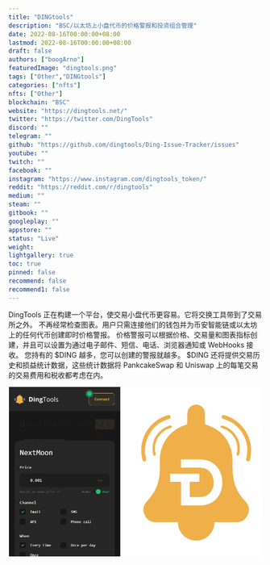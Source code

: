 ```yaml
---
title: "DINGtools"
description: "BSC/以太坊上小盘代币的价格警报和投资组合管理"
date: 2022-08-16T00:00:00+08:00
lastmod: 2022-08-16T00:00:00+08:00
draft: false
authors: ["boogArno"]
featuredImage: "dingtools.png"
tags: ["Other","DINGtools"]
categories: ["nfts"]
nfts: ["Other"]
blockchain: "BSC"
website: "https://dingtools.net/"
twitter: "https://twitter.com/DingTools"
discord: ""
telegram: ""
github: "https://github.com/dingtools/Ding-Issue-Tracker/issues"
youtube: ""
twitch: ""
facebook: ""
instagram: "https://www.instagram.com/dingtools_token/"
reddit: "https://reddit.com/r/dingtools"
medium: ""
steam: ""
gitbook: ""
googleplay: ""
appstore: ""
status: "Live"
weight: 
lightgallery: true
toc: true
pinned: false
recommend: false
recommend1: false
---
```

DingTools 正在构建一个平台，使交易小盘代币更容易。它将交换工具带到了交易所之外。
不再经常检查图表。用户只需连接他们的钱包并为币安智能链或以太坊上的任何代币创建即时价格警报。
价格警报可以根据价格、交易量和图表指标创建，并且可以设置为通过电子邮件、短信、电话、浏览器通知或 WebHooks 接收。
您持有的 $DING 越多，您可以创建的警报就越多。 $DING 还将提供交易历史和损益统计数据，这些统计数据将 PankcakeSwap 和 Uniswap 上的每笔交易的交易费用和税收都考虑在内。

![dingtoolsbscpricealerts-dapp-other-bsc-image1_84fe88db2204fb3ef3b3b7dd339627a8](dingtoolsbscpricealerts-dapp-other-bsc-image1_84fe88db2204fb3ef3b3b7dd339627a8.png)